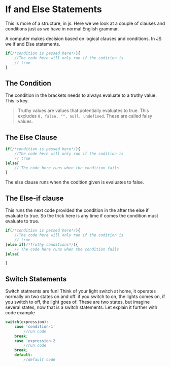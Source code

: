 # If and Else Statements
This is more of a structure, in js. Here we we look at a couple of clauses and conditions just as we have in normal English grammar. 

A computer makes decision based on logical clauses and conditions. 
In JS we if and Else statements.

```js
if(/*condition is passed here*/){
    //The code here will only run if the codition is
    // true
}
```

## The Condition

The condition in the brackets needs to always evaluate to a truthy value. This is key. 
>Truthy values are values that potentially evaluates to true. This excludes `0, false, "", null, undefined`. These are called falsy values.

## The Else Clause

```js
if(/*condition is passed here*/){
    //The code here will only run if the codition is
    // true
}else{
    // The code here runs when the condition fails
}
```

The else clause runs when the codition given is evaluates to false.

## The Else-if clause

This runs the next code provided the condition in the after the else if evaluate to true. So the trick here is any time if comes the condition must evaluate to true.

```js
if(/*condition is passed here*/){
    //The code here will only run if the codition is
    // true
}else if(/*Truthy conditions*/){
    // The code here runs when the condition fails
}else{

}
```

## Switch Statements
Switch statments are fun! Think of your light switch at home, it operates normally on two states on and off. if you switch to on, the lights comes on, if you switch to off, the light goes of. These are two states, but imagine several states, now that is a switch statements. Let explain it further with code example

```js
switch(expression):
    case 'condition-1'
        //run code
    break;
    case 'expression-2
        //run code
    break;
    default:
        //default code
        

```